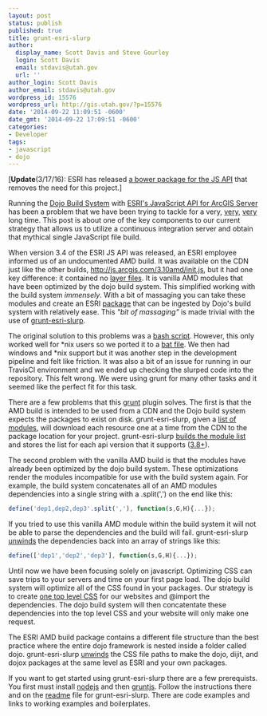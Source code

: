 ```yaml
---
layout: post
status: publish
published: true
title: grunt-esri-slurp
author:
  display_name: Scott Davis and Steve Gourley
  login: Scott Davis
  email: stdavis@utah.gov
  url: ''
author_login: Scott Davis
author_email: stdavis@utah.gov
wordpress_id: 15576
wordpress_url: http://gis.utah.gov/?p=15576
date: '2014-09-22 11:09:51 -0600'
date_gmt: '2014-09-22 17:09:51 -0600'
categories:
- Developer
tags:
- javascript
- dojo
---
```

[**Update**(3/17/16): ESRI has released [a bower package for the JS API](https://github.com/Esri/arcgis-js-api) that removes the need for this project.]
<p>Running the <a href="http://dojotoolkit.org/reference-guide/build/">Dojo Build System</a> with <a href="http://js.arcgis.com">ESRI's JavaScript API for ArcGIS Server</a> has been a problem that we have been trying to tackle for a very, <a href="{{site.baseurl}}{% post_url 2013-04-16-esri-jsapi-3-4-and-the-dojo-build-system %}">very</a>, <a href="{{site.baseurl}}{% post_url 2013-09-09-the-esri-api-for-javascriptdojo-build-system-saga-continues %}">very</a> long time. This post is about one of the key components to our current strategy that allows us to utilize a continuous integration server and obtain that mythical single JavaScript file build. </p>
<p>When version 3.4 of the ESRI JS API was released, an ESRI employee informed us of an undocumented AMD build. It was available on the CDN just like the other builds, <a href="http://js.arcgis.com/3.10amd/init.js">http://js.arcgis.com/3.10amd/init.js</a>, but it had one key difference: it contained no <a href="http://dojotoolkit.org/reference-guide/build/profiles.html#id6">layer files</a>. It is vanilla AMD modules that have been optimized by the dojo build system. This simplified working with the build system <em>immensely</em>. With a bit of massaging you can take these modules and create an ESRI <a href="http://dojotoolkit.org/reference-guide/loader/amd.html#id6">package</a> that can be ingested by Dojo's build system with relatively ease. This <em>"bit of massaging"</em> is made trivial with the use of <a href="https://github.com/steveoh/grunt-esri-slurp"><span class='codes'>grunt-esri-slurp</span></a>.</p>
<p>The original solution to this problems was a <a href="https://github.com/agrc/AGRCJavaScriptProjectBoilerPlate/blob/30782f918d883dd67d99b3d966f7501817f1a234/slurp_esri_modules.sh">bash script</a>. However, this only worked well for *nix users so we ported it to a <a href="https://github.com/agrc/AGRCJavaScriptProjectBoilerPlate/blob/2a60f94f7df20cb1c207780c5931c12a7279987b/build.bat">bat file</a>. We then had windows and *nix support but it was another step in the development pipeline and felt like friction. It was also a bit of an issue for running in our TravisCI environment and we ended up checking the slurped code into the repository. This felt wrong. We were using <span class='codes'>grunt</span> for many other tasks and it seemed like the perfect fit for this task.</p>
<p>There are a few problems that this <a href="http://gruntjs.com/">grunt</a> plugin solves. The first is that the AMD build is intended to be used from a CDN and the Dojo build system expects the packages to exist on disk. <span class='codes'>grunt-esri-slurp</span>, given a <a href="https://github.com/steveoh/grunt-esri-slurp/blob/master/tasks/esriModules-3.10.js">list of modules</a>, will download each resource one at a time from the CDN to the package location for your project. <span class='codes'>grunt-esri-slurp</span> <a href="https://github.com/steveoh/grunt-esri-slurp/blob/master/tasks/esriModuleBuilder.js">builds the module list</a> and stores the list for each api version that it supports (<a href="https://github.com/steveoh/grunt-esri-slurp/issues/1">3.8+</a>). </p>
<p>The second problem with the vanilla AMD build is that the modules have already been optimized by the dojo build system. These optimizations render the modules incompatible for use with the build system again. For example, the build system concatenates all of an AMD modules dependencies into a single string with a <span class='codes'>.split(',')</span> on the end like this:</p>

```js
define('dep1,dep2,dep3'.split(','), function(s,G,H){...});
```

If you tried to use this vanilla AMD module within the build system it will not be able to parse the dependencies and the build will fail. <span class='codes'>grunt-esri-slurp</span> <a href="https://github.com/steveoh/grunt-esri-slurp/blob/master/tasks/unwinder.js">unwinds</a> the dependencies back into an array of strings like this:

```js
define(['dep1','dep2','dep3'], function(s,G,H){...});
```

<p>Until now we have been focusing solely on javascript. Optimizing CSS can save trips to your servers and time on your first page load. The dojo build system will optimize all of the CSS found in your packages. Our strategy is to create <a href="https://github.com/agrc/AGRCJavaScriptProjectBoilerPlate/blob/master/src/app/resources/App.css">one top level CSS</a> for our websites and <span class='codes'>@import</span> the dependencies. The dojo build system will then concatentate these dependencies into the top level CSS and your website will only make one request. </p>
<p>The ESRI AMD build package contains a different file structure than the best practice where the entire dojo framework is nested inside a folder called dojo. <span class='codes'>grunt-esri-slurp</span> <a href="https://github.com/steveoh/grunt-esri-slurp/blob/master/tasks/unwinder.js">unwinds</a> the CSS file paths to make the <span class='codes'>dojo</span>, <span class='codes'>dijit</span>, and <span class='codes'>dojox</span> packages at the same level as ESRI and your own packages.</p>
<p>If you want to get started using <span class='codes'>grunt-esri-slurp</span> there are a few prerequists. You first must install <a href="http://nodejs.org/">nodejs</a> and then <a href="http://gruntjs.com/getting-started">gruntjs</a>. Follow the instructions there and on the <a href="https://github.com/steveoh/grunt-esri-slurp">readme</a> file for <span class='codes'>grunt-esri-slurp</span>. There are code examples and links to working examples and boilerplates.</p>
<style>
 span.codes {<br />
    padding: 0;<br />
    padding-top: 0.2em;<br />
    padding-bottom: 0.2em;<br />
    margin: 0;<br />
    font-size: 85%;<br />
    font: 12px Consolas, "Liberation Mono", Menlo, Courier, monospace;<br />
    background-color: rgba(0,0,0,0.04);<br />
    border-radius: 3px<br />
}<br />
span.codes:after, span.codes:before {<br />
    letter-spacing: -0.2em;<br />
    content: "\00a0"<br />
}<br />
</style>
